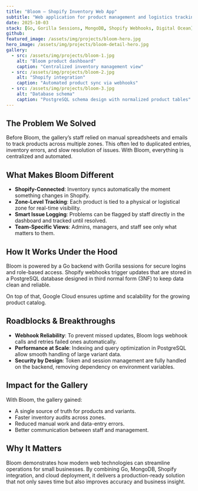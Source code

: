 ```yaml
---
title: "Bloom — Shopify Inventory Web App"
subtitle: "Web application for product management and logistics tracking"
date: 2025-10-03
stack: [Go, Gorilla Sessions, MongoDB, Shopify Webhooks, Digital Ocean]
github: 
featured_image: /assets/img/projects/bloom-hero.jpg
hero_image: /assets/img/projects/bloom-detail-hero.jpg
gallery:
  - src: /assets/img/projects/bloom-1.jpg
    alt: "Bloom product dashboard"
    caption: "Centralized inventory management view"
  - src: /assets/img/projects/bloom-2.jpg
    alt: "Shopify integration"
    caption: "Automated product sync via webhooks"
  - src: /assets/img/projects/bloom-3.jpg
    alt: "Database schema"
    caption: "PostgreSQL schema design with normalized product tables"
---
```


## The Problem We Solved

Before Bloom, the gallery’s staff relied on manual spreadsheets and emails to track products across multiple zones. This often led to duplicated entries, inventory errors, and slow resolution of issues. With Bloom, everything is centralized and automated.

## What Makes Bloom Different

- **Shopify-Connected**: Inventory syncs automatically the moment something changes in Shopify.
- **Zone-Level Tracking**: Each product is tied to a physical or logistical zone for real-time visibility.
- **Smart Issue Logging**: Problems can be flagged by staff directly in the dashboard and tracked until resolved.
- **Team-Specific Views**: Admins, managers, and staff see only what matters to them.

## How It Works Under the Hood

Bloom is powered by a Go backend with Gorilla sessions for secure logins and role-based access. Shopify webhooks trigger updates that are stored in a PostgreSQL database designed in third normal form (3NF) to keep data clean and reliable.  

On top of that, Google Cloud ensures uptime and scalability for the growing product catalog.

## Roadblocks & Breakthroughs

- **Webhook Reliability**: To prevent missed updates, Bloom logs webhook calls and retries failed ones automatically.  
- **Performance at Scale**: Indexing and query optimization in PostgreSQL allow smooth handling of large variant data.  
- **Security by Design**: Token and session management are fully handled on the backend, removing dependency on environment variables.

## Impact for the Gallery

With Bloom, the gallery gained:

- A single source of truth for products and variants.  
- Faster inventory audits across zones.  
- Reduced manual work and data-entry errors.  
- Better communication between staff and management.  

## Why It Matters

Bloom demonstrates how modern web technologies can streamline operations for small businesses. By combining Go, MongoDB, Shopify integration, and cloud deployment, it delivers a production-ready solution that not only saves time but also improves accuracy and business insight.